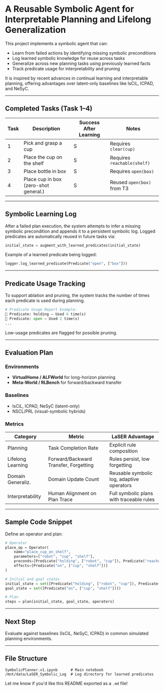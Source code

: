 # A Reusable Symbolic Agent for Interpretable Planning and Lifelong Generalization

This project implements a symbolic agent that can:

- Learn from failed actions by identifying missing symbolic preconditions
- Log learned symbolic knowledge for reuse across tasks
- Generalize across new planning tasks using previously learned facts
- Track predicate usage for interpretability and pruning

It is inspired by recent advances in continual learning and interpretable planning, offering advantages over latent-only baselines like IsCiL, ICPAD, and NeSyC.

---

## Completed Tasks (Task 1–4)

| Task | Description                           | Success After Learning | Notes                       |
| ---- | ------------------------------------- | ---------------------- | --------------------------- |
| 1    | Pick and grasp a cup                  | S                     | Requires `clear(cup)`       |
| 2    | Place the cup on the shelf            | S                    | Requires `reachable(shelf)` |
| 3    | Place bottle in box                   | S                    | Requires `open(box)`        |
| 4    | Place cup in box (zero-shot general.) | S                      | Reused `open(box)` from T3  |

---

## Symbolic Learning Log

After a failed plan execution, the system attempts to infer a missing symbolic precondition and appends it to a persistent symbolic log. Logged predicates are automatically reused in future tasks via:

```python
initial_state = augment_with_learned_predicates(initial_state)
```

Example of a learned predicate being logged:

```python
logger.log_learned_predicate(Predicate("open", ["box"]))
```

---

## Predicate Usage Tracking

To support ablation and pruning, the system tracks the number of times each predicate is used during planning.

```python
# Predicate Usage Report Example:
🔸 Predicate: holding — Used 6 time(s)
🔸 Predicate: open — Used 2 time(s)
...
```

Low-usage predicates are flagged for possible pruning.

---

## Evaluation Plan

### Environments

- **VirtualHome / ALFWorld** for long-horizon planning
- **Meta-World / RLBench** for forward/backward transfer

### Baselines

- IsCiL, ICPAD, NeSyC (latent-only)
- NSCL/PRL (visual-symbolic hybrids)

### Metrics

| Category          | Metric                                | LaSER Advantage                           |
| ----------------- | ------------------------------------- | ----------------------------------------- |
| Planning          | Task Completion Rate                  | Explicit rule composition                 |
| Lifelong Learning | Forward/Backward Transfer, Forgetting | Rules persist, low forgetting             |
| Domain Generaliz. | Domain Update Count                   | Reusable symbolic log, adaptive operators |
| Interpretability  | Human Alignment on Plan Trace         | Full symbolic plans with traceable rules  |

---

## Sample Code Snippet

Define an operator and plan:

```python
# Operator
place_op = Operator(
    name="place_cup_on_shelf",
    parameters=["robot", "cup", "shelf"],
    preconds=[Predicate("holding", ["robot", "cup"]), Predicate("reachable", ["shelf"])],
    effects=[Predicate("on", ["cup", "shelf"])]
)

# Initial and goal states
initial_state = set([Predicate("holding", ["robot", "cup"]), Predicate("reachable", ["shelf"])])
goal_state = set([Predicate("on", ["cup", "shelf"])])

# Plan
steps = plan(initial_state, goal_state, operators)
```

---

## Next Step

Evaluate against baselines (IsCiL, NeSyC, ICPAD) in common simulated planning environments.

---

## File Structure

```
SymbolicPlanner.v1.ipynb      # Main notebook
/mnt/data/LaSER_Symbolic_Log  # Log directory for learned predicates
```

Let me know if you'd like this README exported as a `.md` file!

